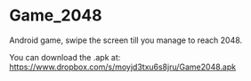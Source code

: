 Game_2048
=========

Android game, swipe the screen till you manage to reach 2048.

You can download the .apk at: https://www.dropbox.com/s/moyjd3txu6s8jru/Game2048.apk

